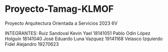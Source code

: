 # Proyecto-Tamag-KLMOF
Proyecto Arquitectura Orientada a Servicios 2023 6V

INTEGRANTES:
Ruiz Sandoval Kevin Yael 18141051
Pablo Odin López Holguín 18141040
José Eduardo Luna Vazquez 19141168
Velasco Izquierdo Fidel Alejandro 19270623

